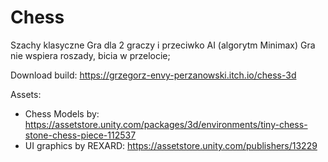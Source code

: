 # Chess

Szachy klasyczne
Gra dla 2 graczy i przeciwko AI (algorytm Minimax)
Gra nie wspiera roszady, bicia w przelocie;

Download build: https://grzegorz-envy-perzanowski.itch.io/chess-3d

Assets:
- Chess Models by: https://assetstore.unity.com/packages/3d/environments/tiny-chess-stone-chess-piece-112537
- UI graphics by REXARD: https://assetstore.unity.com/publishers/13229